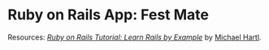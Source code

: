# Ruby on Rails App: Fest Mate

Resources:
[*Ruby on Rails Tutorial: Learn Rails by Example*](http://railstutorial.org/)
by [Michael Hartl](http://michaelhartl.com/).